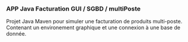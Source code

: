 ### APP Java Facturation GUI / SGBD / multiPoste

Projet Java Maven pour simuler une facturation de produits multi-poste.
Contenant un environement graphique et une connexion à une base de donnée.